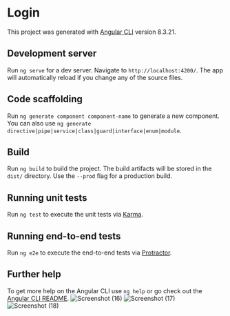 # Login

This project was generated with [Angular CLI](https://github.com/angular/angular-cli) version 8.3.21.

## Development server

Run `ng serve` for a dev server. Navigate to `http://localhost:4200/`. The app will automatically reload if you change any of the source files.

## Code scaffolding

Run `ng generate component component-name` to generate a new component. You can also use `ng generate directive|pipe|service|class|guard|interface|enum|module`.

## Build

Run `ng build` to build the project. The build artifacts will be stored in the `dist/` directory. Use the `--prod` flag for a production build.

## Running unit tests

Run `ng test` to execute the unit tests via [Karma](https://karma-runner.github.io).

## Running end-to-end tests

Run `ng e2e` to execute the end-to-end tests via [Protractor](http://www.protractortest.org/).

## Further help

To get more help on the Angular CLI use `ng help` or go check out the [Angular CLI README](https://github.com/angular/angular-cli/blob/master/README.md).
![Screenshot (16)](https://user-images.githubusercontent.com/53372486/86112550-bc70af00-bae5-11ea-8553-801979eab078.png)
![Screenshot (17)](https://user-images.githubusercontent.com/53372486/86112552-bda1dc00-bae5-11ea-88a1-feff0296aa6d.png)
![Screenshot (18)](https://user-images.githubusercontent.com/53372486/86112554-be3a7280-bae5-11ea-8167-575486aedceb.png)
